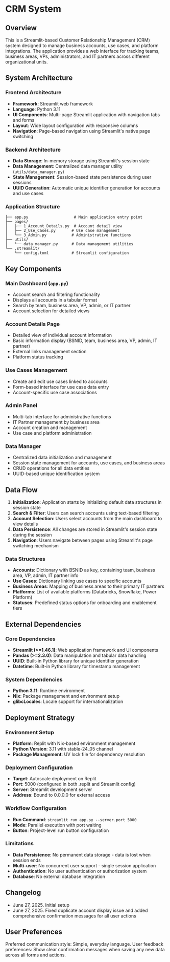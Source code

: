# CRM System

## Overview

This is a Streamlit-based Customer Relationship Management (CRM) system designed to manage business accounts, use cases, and platform integrations. The application provides a web interface for tracking teams, business areas, VPs, administrators, and IT partners across different organizational units.

## System Architecture

### Frontend Architecture
- **Framework**: Streamlit web framework
- **Language**: Python 3.11
- **UI Components**: Multi-page Streamlit application with navigation tabs and forms
- **Layout**: Wide layout configuration with responsive columns
- **Navigation**: Page-based navigation using Streamlit's native page switching

### Backend Architecture
- **Data Storage**: In-memory storage using Streamlit's session state
- **Data Management**: Centralized data manager utility (`utils/data_manager.py`)
- **State Management**: Session-based state persistence during user sessions
- **UUID Generation**: Automatic unique identifier generation for accounts and use cases

### Application Structure
```
├── app.py                    # Main application entry point
├── pages/
│   ├── 1_Account_Details.py  # Account detail view
│   ├── 2_Use_Cases.py       # Use case management
│   └── 3_Admin.py           # Administrative functions
├── utils/
│   └── data_manager.py      # Data management utilities
└── .streamlit/
    └── config.toml          # Streamlit configuration
```

## Key Components

### Main Dashboard (`app.py`)
- Account search and filtering functionality
- Displays all accounts in a tabular format
- Search by team, business area, VP, admin, or IT partner
- Account selection for detailed views

### Account Details Page
- Detailed view of individual account information
- Basic information display (BSNID, team, business area, VP, admin, IT partner)
- External links management section
- Platform status tracking

### Use Cases Management
- Create and edit use cases linked to accounts
- Form-based interface for use case data entry
- Account-specific use case associations

### Admin Panel
- Multi-tab interface for administrative functions
- IT Partner management by business area
- Account creation and management
- Use case and platform administration

### Data Manager
- Centralized data initialization and management
- Session state management for accounts, use cases, and business areas
- CRUD operations for all data entities
- UUID-based unique identification system

## Data Flow

1. **Initialization**: Application starts by initializing default data structures in session state
2. **Search & Filter**: Users can search accounts using text-based filtering
3. **Account Selection**: Users select accounts from the main dashboard to view details
4. **Data Persistence**: All changes are stored in Streamlit's session state during the session
5. **Navigation**: Users navigate between pages using Streamlit's page switching mechanism

### Data Structures
- **Accounts**: Dictionary with BSNID as key, containing team, business area, VP, admin, IT partner info
- **Use Cases**: Dictionary linking use cases to specific accounts
- **Business Areas**: Mapping of business areas to their primary IT partners
- **Platforms**: List of available platforms (Databricks, Snowflake, Power Platform)
- **Statuses**: Predefined status options for onboarding and enablement tiers

## External Dependencies

### Core Dependencies
- **Streamlit (>=1.46.1)**: Web application framework and UI components
- **Pandas (>=2.3.0)**: Data manipulation and tabular data handling
- **UUID**: Built-in Python library for unique identifier generation
- **Datetime**: Built-in Python library for timestamp management

### System Dependencies
- **Python 3.11**: Runtime environment
- **Nix**: Package management and environment setup
- **glibcLocales**: Locale support for internationalization

## Deployment Strategy

### Environment Setup
- **Platform**: Replit with Nix-based environment management
- **Python Version**: 3.11 with stable-24_05 channel
- **Package Management**: UV lock file for dependency resolution

### Deployment Configuration
- **Target**: Autoscale deployment on Replit
- **Port**: 5000 (configured in both .replit and Streamlit config)
- **Server**: Streamlit development server
- **Address**: Bound to 0.0.0.0 for external access

### Workflow Configuration
- **Run Command**: `streamlit run app.py --server.port 5000`
- **Mode**: Parallel execution with port waiting
- **Button**: Project-level run button configuration

### Limitations
- **Data Persistence**: No permanent data storage - data is lost when session ends
- **Multi-user**: No concurrent user support - single session application
- **Authentication**: No user authentication or authorization system
- **Database**: No external database integration

## Changelog

- June 27, 2025. Initial setup
- June 27, 2025. Fixed duplicate account display issue and added comprehensive confirmation messages for all user actions

## User Preferences

Preferred communication style: Simple, everyday language.
User feedback preferences: Show clear confirmation messages when saving any new data across all forms and actions.
